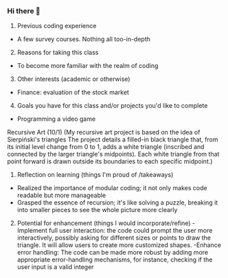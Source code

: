 ### Hi there 👋
1. Previous coding experience
- A few survey courses. Nothing all too-in-depth
2. Reasons for taking this class
- To become more familiar with the realm of coding
3. Other interests (academic or otherwise)
- Finance: evaluation of the stock market
4. Goals you have for this class and/or projects you'd like to complete
- Programming a video game 

Recursive Art (10/1)
(My recursive art project is based on the idea of Sierpiński's triangles
 The project details a filled-in black triangle that, from its initial level change from 0 to 1, adds a white triangle (inscribed and connected by the larger triangle's
 midpoints). Each white triangle from that point forward is drawn outside its boundaries to each specific midpoint.)
1. Reflection on learning (things I'm proud of /takeaways)
  - Realized the importance of modular coding; it not only makes code readable but more manageable
  - Grasped the essence of recursion; it's like solving a puzzle, breaking it into smaller pieces to see the whole picture more clearly
2. Potential for enhancement (things I would incorporate/refine)
  -Implement full user interaction: the code could prompt the user more interactively, possibly asking for different sizes or points to draw the triangle. It will allow users to create more customized shapes.
  -Enhance error handling: The code can be made more robust by adding more appropriate error-handling mechanisms, for instance, checking if the user input is a valid integer 
    
<!--
**Dshin24/Dshin24** is a ✨ _special_ ✨ repository because its `README.md` (this file) appears on your GitHub profile.

Here are some ideas to get you started:

- 🔭 I’m currently working on ...
- 🌱 I’m currently learning ...
- 👯 I’m looking to collaborate on ...
- 🤔 I’m looking for help with ...
- 💬 Ask me about ...
- 📫 How to reach me: ...
- 😄 Pronouns: ...
- ⚡ Fun fact: ...
-->
